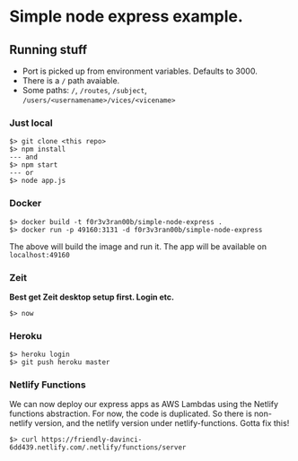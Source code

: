 # Simple node express example.

## Running stuff

- Port is picked up from environment variables. Defaults to 3000.
- There is a `/` path avaiable.
- Some paths: `/`, `/routes`, `/subject`, `/users/<usernamename>/vices/<vicename>`

### Just local

```
$> git clone <this repo>
$> npm install
--- and
$> npm start
--- or
$> node app.js
```

### Docker

```
$> docker build -t f0r3v3ran00b/simple-node-express .
$> docker run -p 49160:3131 -d f0r3v3ran00b/simple-node-express
```

The above will build the image and run it. The app will be available on `localhost:49160`

### Zeit

**Best get Zeit desktop setup first. Login etc.**

`$> now`

### Heroku

```
$> heroku login
$> git push heroku master
```

### Netlify Functions

We can now deploy our express apps as AWS Lambdas using the Netlify functions abstraction.
For now, the code is duplicated. So there is non-netlify version, and the netlify version under netlify-functions. Gotta fix this!

```
$> curl https://friendly-davinci-6dd439.netlify.com/.netlify/functions/server
```
